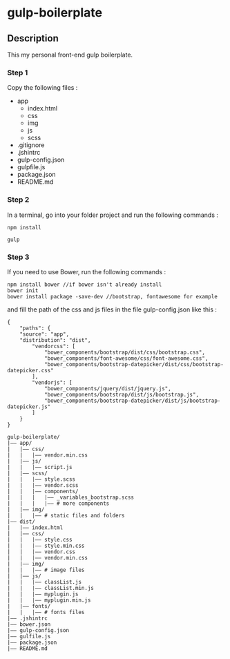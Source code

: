 # gulp-boilerplate

## Description

This my personal front-end gulp boilerplate.

### Step 1

Copy the following files :

- app <!-- work directory  -->
   - index.html
   - css
   - img
   - js
   - scss
- .gitignore <!-- to ignore bower_components and node_modules folders -->
- .jshintrc <!-- for gulp-jshint errors -->
- gulp-config.json
- gulpfile.js
- package.json
- README.md


### Step 2

In a terminal, go into your folder project and run the following commands :

```
npm install

gulp
```

### Step 3

If you need to use Bower, run the following commands :

```
npm install bower //if bower isn't already install
bower init
bower install package -save-dev //bootstrap, fontawesome for example
```

and fill the path of the css and js files in the file gulp-config.json like this :

```
{
	"paths": {
    "source": "app",
    "distribution": "dist",
		"vendorcss": [
			"bower_components/bootstrap/dist/css/bootstrap.css",
			"bower_components/font-awesome/css/font-awesome.css",
			"bower_components/bootstrap-datepicker/dist/css/bootstrap-datepicker.css"
		],
		"vendorjs": [
			"bower_components/jquery/dist/jquery.js",
			"bower_components/bootstrap/dist/js/bootstrap.js",
			"bower_components/bootstrap-datepicker/dist/js/bootstrap-datepicker.js"
		]
	}
}
```










```
gulp-boilerplate/
|—— app/
|   |—— css/
|   |   |—— vendor.min.css
|   |—— js/
|   |   |—— script.js
|   |—— scss/
|   |   |—— style.scss
|   |   |—— vendor.scss
|   |   |—— components/
|   |   |   |—— _variables_bootstrap.scss
|   |   |   |—— # more components
|   |—— img/
|   |   |—— # static files and folders
|—— dist/
|   |—— index.html
|   |—— css/
|   |   |—— style.css
|   |   |—— style.min.css
|   |   |—— vendor.css
|   |   |—— vendor.min.css
|   |—— img/
|   |   |—— # image files
|   |—— js/
|   |   |—— classList.js
|   |   |—— classList.min.js
|   |   |—— myplugin.js
|   |   |—— myplugin.min.js
|   |—— fonts/
|   |   |—— # fonts files
|—— .jshintrc
|—— bower.json
|—— gulp-config.json
|—— gulfile.js
|—— package.json
|—— README.md
```
